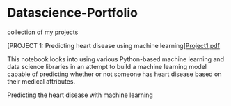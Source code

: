 # Datascience-Portfolio
collection of my projects



[PROJECT 1: Predicting heart disease using machine learning][Project1.pdf](https://github.com/kireetikatragadda/Datascience-Portfolio/files/8597341/Project1.pdf)


This notebook looks into using various Python-based machine learning and data science libraries in an attempt to build a machine learning model capable of predicting whether or not someone has heart disease based on their medical attributes.

Predicting the heart disease with machine learning


